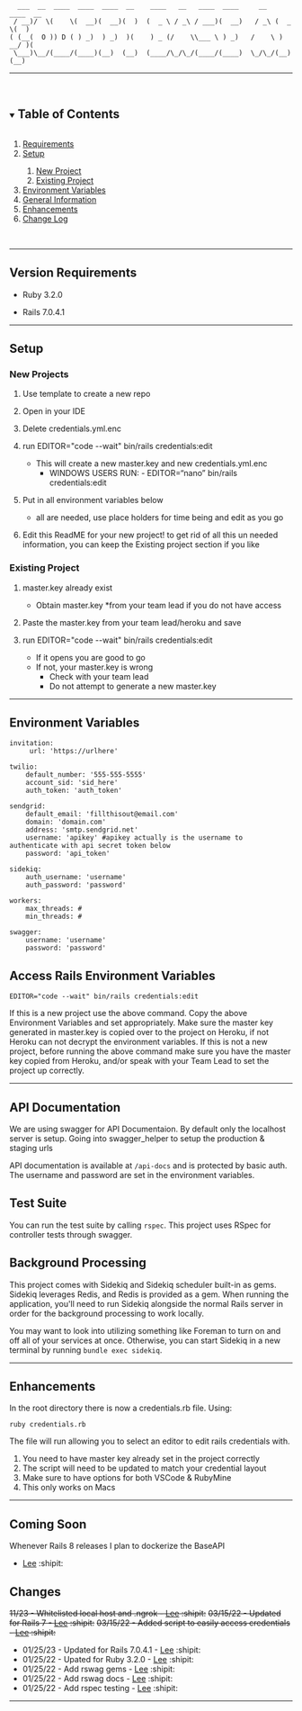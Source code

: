 

      ___  __  ____  ____  ____  __    ____   __   ____  ____     __   ____  __  
     / __)/  \(    \(  __)(  __)(  )  (  _ \ / _\ / ___)(  __)   / _\ (  _ \(  )
    ( (__(  O )) D ( ) _)  ) _)  )(    ) _ (/    \\___ \ ) _)   /    \ ) __/ )(  
     \___)\__/(____/(____)(__)  (__)  (____/\_/\_/(____/(____)  \_/\_/(__)  (__)

<hr>

<br>
<details open="open">
  <summary><h2 style="display: inline-block">Table of Contents</h2></summary>
  <ol>
    <li><a href="#version">Requirements</a></li>
        <li><a href="#setup">Setup</a></li>
            <ol>
                <li><a href="#new">New Project</a></li>
                <li><a href="#existing">Existing Project</a></li>
            </ol>
    <li><a href="#environment">Environment Variables</a></li>
    <li><a href="#general">General Information</a></li>
   <li> <a href="#enhance">Enhancements</a></li>
<li><a href="#changes">Change Log</a></li>
  </ol>
</details>
<br><hr id="version">

## Version Requirements

<div id="version">
  
* Ruby 3.2.0
  
* Rails 7.0.4.1
  
</div>
<hr> 

## Setup

<div id="new">
  
### New Projects

1. Use template to create a new repo
   
2. Open in your IDE
3. Delete credentials.yml.enc
4. run EDITOR="code --wait" bin/rails credentials:edit
    * This will create a new master.key and new credentials.yml.enc
      * WINDOWS USERS RUN:
            - EDITOR=“nano” bin/rails credentials:edit
    
5. Put in all environment variables below
    * all are needed, use place holders for time being and edit as you go
    
6. Edit this ReadME for your new project! to get rid of all this un needed information, you can keep the Existing project section if you like
</div>

<div id="existing">
  
### Existing Project

1. master.key already exist
    * Obtain master.key 
      *from your team lead if you do  not have access 
          
2. Paste the master.key from your team lead/heroku and save
3. run EDITOR="code --wait" bin/rails credentials:edit
    * If it opens you are good to go
    * If not, your master.key is wrong
        * Check with your team lead
        * Do not attempt to generate a new master.key
    
  </div>  
<hr>

<div id="environment">

## Environment Variables

    invitation:
         url: 'https://urlhere'

    twilio:
        default_number: '555-555-5555'
        account_sid: 'sid_here'
        auth_token: 'auth_token'

    sendgrid:
        default_email: 'fillthisout@email.com'
        domain: 'domain.com'
        address: 'smtp.sendgrid.net'
        username: 'apikey' #apikey actually is the username to authenticate with api secret token below
        password: 'api_token'

    sidekiq:
        auth_username: 'username'
        auth_password: 'password'

    workers:
        max_threads: #
        min_threads: #

    swagger:
        username: 'username'
        password: 'password'

## Access Rails Environment Variables

    EDITOR="code --wait" bin/rails credentials:edit

If this is a new project use the above command. Copy the above Environment Variables and set appropriately. Make sure the master key generated in master.key is copied over to the 
project on Heroku, if not Heroku can not decrypt the environment variables. If this is not a new project, before running
the above command make sure you have the master key copied from Heroku, and/or speak with your Team Lead to set the project
up correctly.
</div>

<hr>

<div id="general">

## API Documentation

We are using swagger for API Documentaion. By default only the localhost server is setup. Going into swagger_helper to setup the production & staging urls

API documentation is available at `/api-docs` and is protected by basic auth. The username and password are set in the environment variables.


## Test Suite

You can run the test suite by calling `rspec`. This project uses RSpec for controller tests through swagger.

## Background Processing

This project comes with Sidekiq and Sidekiq scheduler built-in as gems. Sidekiq leverages Redis, and Redis is provided as a gem. When running the application, you'll need to run Sidekiq alongside the normal Rails server in order for the background processing to work locally.

You may want to look into utilizing something like Foreman to turn on and off all of your services at once. Otherwise, you can start Sidekiq in a new terminal by running `bundle exec sidekiq`.
</div>
<hr>

<div id="enhance">
      
## Enhancements
      
      
In the root directory there is now a credentials.rb file. Using:

`ruby credentials.rb`

The file will run allowing you to select an editor to edit rails credentials with.
<ol>
<li>You need to have master key already set in the project correctly</li>
<li>The script will need to be updated to match your credential layout</li>
<li>Make sure to have options for both VSCode & RubyMine</li>
<li>This only works on Macs</li>
</ol>

</div>
<hr>
<div id="changes">

## Coming Soon

Whenever Rails 8 releases I plan to dockerize the BaseAPI
- [Lee](https://github.com/leehodges) :shipit:


## Changes
~~11/23 - Whitelisted local host and .ngrok - [Lee](https://github.com/leehodges) :shipit:~~
~~03/15/22 - Updated for Rails 7  - [Lee](https://github.com/leehodges) :shipit:~~
~~03/15/22 - Added script to easily access credentials - [Lee](https://github.com/leehodges) :shipit:~~
      <ul>
            <li>01/25/23 - Updated for Rails 7.0.4.1  - [Lee](https://github.com/leehodges) :shipit:</li>
            <li>01/25/22 - Upated for Ruby 3.2.0 - [Lee](https://github.com/leehodges) :shipit:</li>
            <li>01/25/22 - Add rswag gems - [Lee](https://github.com/leehodges) :shipit:</li>
            <li>01/25/22 - Add rswag docs - [Lee](https://github.com/leehodges) :shipit:</li>
            <li>01/25/22 - Add rspec testing - [Lee](https://github.com/leehodges) :shipit:</li>
      </ul>
</div>
<hr>
